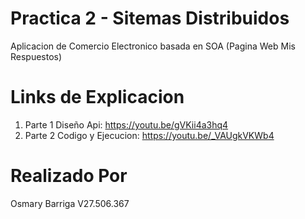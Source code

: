 # Practica 2 - Sitemas Distribuidos

Aplicacion de Comercio Electronico basada en SOA
(Pagina Web Mis Respuestos)

# Links de Explicacion
1. Parte 1 Diseño Api: https://youtu.be/gVKii4a3hq4
2. Parte 2 Codigo y Ejecucion: https://youtu.be/_VAUgkVKWb4

# Realizado Por
Osmary Barriga V27.506.367
